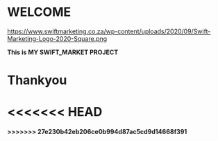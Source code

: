 # WELCOME

https://www.swiftmarketing.co.za/wp-content/uploads/2020/09/Swift-Marketing-Logo-2020-Square.png

__This is MY SWIFT_MARKET PROJECT__

# Thankyou
<<<<<<< HEAD
=======

<h4 style='red' h4> 
>>>>>>> 27e230b42eb206ce0b994d87ac5cd9d14668f391
